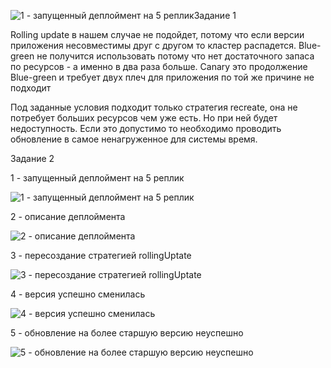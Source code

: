 ![1 - запущенный деплоймент на 5 реплик](https://github.com/user-attachments/assets/dc0df470-45b6-47c8-ad54-94cb550a8e59)Задание 1 

Rolling update в нашем случае не подойдет, потому что если версии приложения несовместимы друг с другом то кластер распадется.
Blue-green не получится использовать потому что нет достаточного запаса по ресурсов - а именно в два раза больше.
Canary это продолжение Blue-green и требует двух плеч для приложения по той же причине не подходит

Под заданные условия подходит только стратегия recreate, она не потребует больших ресурсов чем уже есть. Но при ней будет недоступность. Если это допустимо то необходимо проводить обновление в самое ненагруженное для системы время.

Задание 2

1 - запущенный деплоймент на 5 реплик

![1 - запущенный деплоймент на 5 реплик](https://github.com/user-attachments/assets/652b9252-dd7f-44b4-b19b-5a423debde88)

2 - описание деплоймента

![2 - описание деплоймента](https://github.com/user-attachments/assets/8e6c5895-c9e2-4f56-8520-1277b1d25c01)

3 - пересоздание стратегией rollingUptate

![3 - пересоздание стратегией rollingUptate](https://github.com/user-attachments/assets/15ec59be-4eec-4ebb-846b-ceae227036a1)

4 - версия успешно сменилась

![4 - версия успешно сменилась](https://github.com/user-attachments/assets/eb3b11e7-fbf5-4a0d-8f18-a26baa00c217)

5 - обновление на более старшую версию неуспешно

![5 - обновление на более старшую версию неуспешно](https://github.com/user-attachments/assets/fbbae97a-f233-4e39-941f-d8a19cfb6220)

